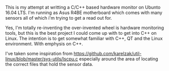 This is my attempt at writting a C/C++ based hardware monitor on Ubunto 16.04 LTS.  I'm running as Asus R4BE motherboard which comes with many sensors all of which i'm trying to get a read out for.  

Yes, I'm totally re-inventing the over-invented wheel is hardware monitoring tools, but this is the best project I could come up with to get into C++ on Linux. The intention is to get somewhat familiar with C++, QT and the Linux environment.  With emphysis on C++.

I've taken some inspiration from https://github.com/karelzak/util-linux/blob/master/sys-utils/lscpu.c especially around the area of locating the correct files that hold the sensor data. 

